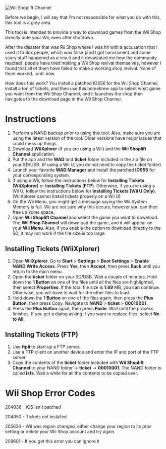 ![Wii Shoplift Channel](http://transfer.archivete.am/9Qu6m/wiishop.png)

Before we begin, I will say that I'm not responsible for what you do with this, this tool is a grey area.

This tool is intended to provide a way to download games from the Wii Shop directly onto your Wii, even after shutdown.

After the disaster that was Rii Shop where I was hit with a accusation that I used it to dox people, which was false (and I got harassment and some scary stuff happened as a result and it devastated me how the community reacted), people have tried making a Wii Shop revival themselves, however I found that all of them have failed to make a working shop revival. None of them worked...until now.

How does this work? You install a patched IOS56 for the Wii Shop Channel, install a ton of tickets, and then use this homebrew app to select what game you want from the Wii Shop Channel, and it launches the shop then navigates to the download page in the Wii Shop Channel.

# Instructions

1.	Perform a NAND backup prior to using this tool. Also, make sure you are using the latest version of the tool. Older versions have major issues that could mess up things.
2.	Download **WiiXplorer** (if you are using a Wii) and the **Wii Shoplift Channel** application.
3.	Put the app and the **WAD** and **ticket** folder included in the zip file on your SD/USB. (If using a Wii U, you do not need to copy the ticket folder)
4.	Launch your favorite **WAD Manager** and install the patched **IOS56** for your corresponding system.
5.	If using a Wii, follow the instructions below for **Installing Tickets (WiiXplorer)** or **Installing Tickets (FTP)**. Otherwise, if you are using a Wii U, follow the instructions below for **Installing Tickets (Wii U Only)**. (WiiXplorer cannot install tickets properly on a Wii U)
6.	On the Wii Menu, you might get a message saying the Wii System Memory is full. We are not sure why this occurs, however you can then free up some space.
7.	Open **Wii Shoplift Channel** and select the game you want to download. The **Wii Shop Channel** will download the game, and it will appear on your **Wii Menu**. Also, if you enable the option to download directly to the SD, it may not work if the file size is too large

## Installing Tickets (WiiXplorer)

1. Open **WiiXplorer**. Go to **Start** > **Settings** > **Boot Settings** > **Enable NAND Write Access**. Press **Yes**, then **Accept**, then press **Back** until you return to the main menu.
2.	Open the **ticket** folder on your SD/USB. Wait a couple of minutes. Hold down the **1 Button** on one of the files until all the files are highlighted, then select **Properties**. If the total file size is **1.69** MB, you can continue. Otherwise, you will have to wait for the other files to load.
3.	Hold down the **1 Button** on one of the files again, then press the **Plus Button**, then press Copy. Navigate to **NAND** > **ticket** > **00010001**.
4.	Press the **Plus Button** again, then press **Paste**. Wait until the process finishes. If you get a dialog asking if you want to replace files, select **No to All**.

## Installing Tickets (FTP)

1. Use **ftpii** to start up a FTP server.
2. Use a FTP client on another device and enter the IP and port of the FTP server.
3. Copy the contents of the **ticket** folder included with **Wii Shoplift Channel** to your NAND folder -> **ticket** -> **00010001**. The NAND folder is called **isfs**. Wait a while for all the contents to be copied over.

# Wii Shop Error Codes

204036 - IOS isn't patched

204050 - Tickets not installed

205626 - Wii was region changed, either change your region to its prior setting or delete your Wii Shop account and try again

209601 - If you get this error you can ignore it
